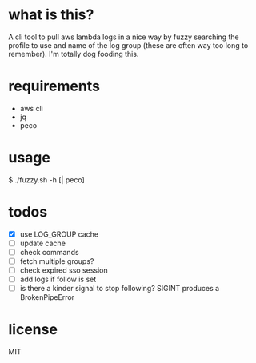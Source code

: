 # what is this?
A cli tool to pull aws lambda logs in a nice way by fuzzy searching the profile to use and name of the log group (these are often way too long to remember). I'm totally dog fooding this.

# requirements
- aws cli
- jq
- peco

# usage
$ ./fuzzy.sh -h [| peco]

# todos
- [x] use LOG_GROUP cache
- [ ] update cache
- [ ] check commands
- [ ] fetch multiple groups?
- [ ] check expired sso session
- [ ] add logs if follow is set
- [ ] is there a kinder signal to stop following? SIGINT produces a BrokenPipeError

# license
MIT
